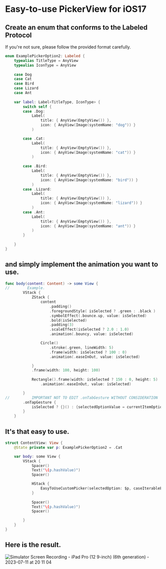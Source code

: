 # Easy-to-use PickerView for **iOS17**
## Create an enum that conforms to the Labeled Protocol
If you're not sure, please follow the provided format carefully.

```Swift
enum ExamplePickerOption2: Labeled {
    typealias TitleType = AnyView
    typealias IconType = AnyView
    
    case Dog
    case Cat
    case Bird
    case Lizard
    case Ant
    
    var label: Label<TitleType, IconType> {
        switch self {
        case .Dog:
            Label(
                title: { AnyView(EmptyView()) },
                icon: { AnyView(Image(systemName: "dog")) }
            )

        case .Cat:
            Label(
                title: { AnyView(EmptyView()) },
                icon: { AnyView(Image(systemName: "cat")) }
            )
            
        case .Bird:
            Label(
                title: { AnyView(EmptyView()) },
                icon: { AnyView(Image(systemName: "bird")) }
            )
        case .Lizard:
            Label(
                title: { AnyView(EmptyView()) },
                icon: { AnyView(Image(systemName: "lizard")) }
            )
        case .Ant:
            Label(
                title: { AnyView(EmptyView()) },
                icon: { AnyView(Image(systemName: "ant")) }
            )
        }
        
    }
}
```
## and simply implement the animation you want to use.

```swift
func body(content: Content) -> some View {
//        Example.
        VStack {
            ZStack {
                content
                    .padding()
                    .foregroundStyle( isSelected ? .green : .black )
                    .symbolEffect(.bounce.up, value: isSelected)
                    .bold(isSelected)
                    .padding(3)
                    .scaleEffect(isSelected ? 2.0 : 1.0)
                    .animation(.bouncy, value: isSelected)

                Circle()
                    .stroke(.green, lineWidth: 5)
                    .frame(width: isSelected ? 100 : 0)
                    .animation(.easeInOut, value: isSelected)

            }
            .frame(width: 100, height: 100)
            
            Rectangle().frame(width: isSelected ? 150 : 0, height: 5)
                .animation(.easeInOut, value: isSelected)

        }
//          IMPORTANT NOT TO EDIT .onTabGesture WITHOUT CONSIDERATION
        .onTapGesture {
            isSelected ? {}() : {selectedOptionValue = currentItemOptionValue}()
        }
    }
```

## It's that easy to use.

```swift
struct ContentView: View {
    @State private var p: ExamplePickerOption2 = .Cat

    var body: some View {
        VStack {
            Spacer()
            Text("\(p.hashValue)")
            Spacer()

            HStack {
                EasyToUseCustomPicker(selectedOption: $p, caseIterableEnum: ExamplePickerOption2.self)
            }
            
            Spacer()
            Text("\(p.hashValue)")
            Spacer()

        }
    }
}
```

## Here is the result.
![Simulator Screen Recording - iPad Pro (12 9-inch) (6th generation) - 2023-07-11 at 20 11 04](https://github.com/windowcow/Easy-PickerView-SwiftUI/assets/65646883/c177157b-effd-4565-8564-923b01a19119)


